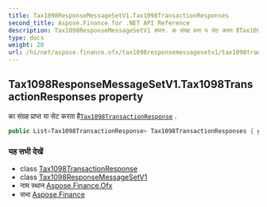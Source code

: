 ```yaml
---
title: Tax1098ResponseMessageSetV1.Tax1098TransactionResponses
second_title: Aspose.Finance for .NET API Reference
description: Tax1098ResponseMessageSetV1 संपत्त. क संग्रह प्रप्त य सेट करत हैTax1098TransactionResponse .
type: docs
weight: 20
url: /hi/net/aspose.finance.ofx/tax1098responsemessagesetv1/tax1098transactionresponses/
---
```

## Tax1098ResponseMessageSetV1.Tax1098TransactionResponses property

का संग्रह प्राप्त या सेट करता है[`Tax1098TransactionResponse`](../../../aspose.finance.ofx.tax1098/tax1098transactionresponse/) .

```csharp
public List<Tax1098TransactionResponse> Tax1098TransactionResponses { get; set; }
```

### यह सभी देखें

* class [Tax1098TransactionResponse](../../../aspose.finance.ofx.tax1098/tax1098transactionresponse/)
* class [Tax1098ResponseMessageSetV1](../)
* नाम स्थान [Aspose.Finance.Ofx](../../tax1098responsemessagesetv1/)
* सभा [Aspose.Finance](../../../)


